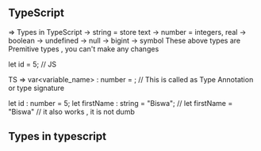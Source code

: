 ## TypeScript 
=> Types in TypeScript 
    -> string = store text
    -> number = integers, real 
    -> boolean
    -> undefined
    -> null
    -> bigint
    -> symbol 
 These above types are Premitive types , you can't make any changes 
 
 let id = 5; // JS

TS => var<variable_name>   : number = <value>; // This is called as Type  Annotation or type signature 

let id : number = 5;
let firstName : string = "Biswa";
// let firstName = "Biswa" // it also works , it is not dumb 

## Types in typescript